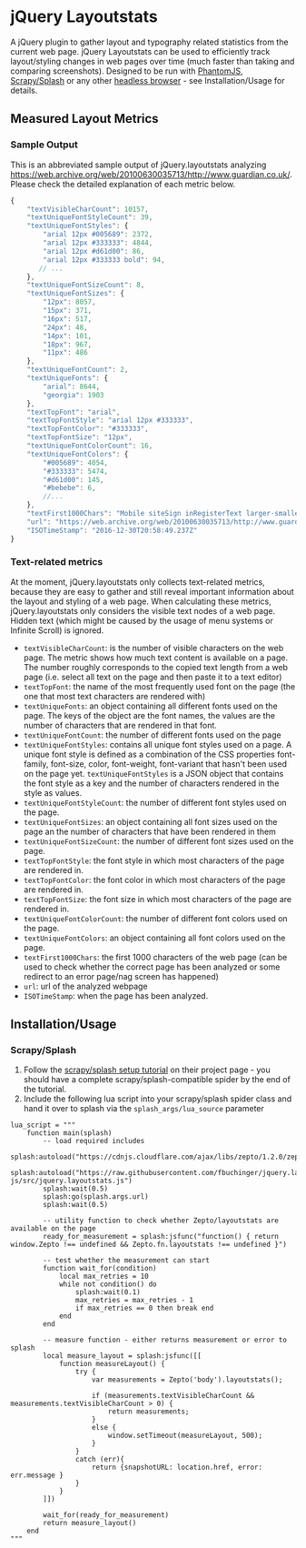 # jQuery Layoutstats

A jQuery plugin to gather layout and typography related statistics from the current web page. jQuery Layoutstats can be used to efficiently track layout/styling changes in web pages over time (much faster than taking and comparing screenshots). Designed to be run with [PhantomJS](http://phantomjs.org/), [Scrapy/Splash](https://github.com/scrapy-plugins/scrapy-splash) or any other [headless browser](https://en.wikipedia.org/wiki/Headless_browser) - see Installation/Usage for details.

## Measured Layout Metrics
### Sample Output
This is an abbreviated sample output of jQuery.layoutstats analyzing https://web.archive.org/web/20100630035713/http://www.guardian.co.uk/. Please check the detailed explanation of each metric below.
```javascript
{
    "textVisibleCharCount": 10157,
    "textUniqueFontStyleCount": 39,
    "textUniqueFontStyles": {
        "arial 12px #005689": 2372,
        "arial 12px #333333": 4844,
        "arial 12px #d61d00": 86,
        "arial 12px #333333 bold": 94,
       // ...
    },
    "textUniqueFontSizeCount": 8,
    "textUniqueFontSizes": {
        "12px": 8057,
        "15px": 371,
        "16px": 517,
        "24px": 48,
        "14px": 101,
        "18px": 967,
        "11px": 486
    },
    "textUniqueFontCount": 2,
    "textUniqueFonts": {
        "arial": 8644,
        "georgia": 1903
    },
    "textTopFont": "arial",
    "textTopFontStyle": "arial 12px #333333",
    "textTopFontColor": "#333333",
    "textTopFontSize": "12px",
    "textUniqueFontColorCount": 16,
    "textUniqueFontColors": {
        "#005689": 4054,
        "#333333": 5474,
        "#d61d00": 145,
        "#bebebe": 6,
        //... 
    },
    "textFirst1000Chars": "Mobile siteSign inRegisterText larger·smaller\n\t\t\n\t        About Us\n    Webfeed\n\t\t\n\t        Today's paper\n    \n\t\t\n\t        Zeitgeist\n    Consumer publisher of the year | 30 June 2010\n\t\t\t\t    \n\t                        | Last updated three minutes ago \n            \n\t\t\tWeather | Cape Town | 15°C7°CWimbledon26°C15°CNewsWorld CupCommentCultureBusinessMoneyLife & styleTravelEnvironmentTVVideoCommunityJobsNewsPoliticsUKWorldUSMediaEducationSocietyScienceTechnologyLawSportGuardianObserverBlogsBreaki....",
    "url": "https://web.archive.org/web/20100630035713/http://www.guardian.co.uk/",
    "ISOTimeStamp": "2016-12-30T20:58:49.237Z"
}
```

### Text-related metrics
At the moment, jQuery.layoutstats only collects text-related metrics, because they are easy to gather and still reveal important information about the layout and styling of a web page. When calculating these metrics, jQuery.layoutstats only considers the visible text nodes of a web page. Hidden text (which might be caused by the usage of menu systems or Infinite Scroll) is ignored.

- `textVisibleCharCount`: is the number of visible characters on the web page. The metric shows how much text content is available on a page. The number roughly corresponds to the copied text length from a web page (i.e. select all text on the page and then paste it to a text editor)
- `textTopFont`: the name of the most frequently used font on the page (the one that most text characters are rendered with)
- `textUniqueFonts`: an object containing all different fonts used on the page. The keys of the object are the font names, the values are the number of characters that are rendered in that font.
- `textUniqueFontCount`: the number of different fonts used on the page
- `textUniqueFontStyles`: contains all unique font styles used on a page. A unique font style is defined as a combination of the CSS properties font-family, font-size, color, font-weight, font-variant that hasn't been used on the page yet. `textUniqueFontStyles` is a JSON object that contains the font style as a key and the number of characters rendered in the style as values.
- `textUniqueFontStyleCount`: the number of different font styles used on the page.
- `textUniqueFontSizes`: an object containing all font sizes used on the page an the number of characters that have been rendered in them
- `textUniqueFontSizeCount`: the number of different font sizes used on the page.
- `textTopFontStyle`: the font style in which most characters of the page are rendered in.
- `textTopFontColor`: the font color in which most characters of the page are rendered in.
- `textTopFontSize`: the font size in which most characters of the page are rendered in.
- `textUniqueFontColorCount`: the number of different font colors used on the page.
- `textUniqueFontColors`: an object containing all font colors used on the page.
- `textFirst1000Chars`: the first 1000 characters of the web page (can be used to check whether the correct page has been analyzed or some redirect to an error page/nag screen has happened)
- `url`: url of the analyzed webpage
- `ISOTimeStamp`: when the page has been analyzed. 

## Installation/Usage

### Scrapy/Splash

1. Follow the [scrapy/splash setup tutorial](https://github.com/scrapy-plugins/scrapy-splash) on their project page - you should have a complete scrapy/splash-compatible spider by the end of the tutorial.
2. Include the following lua script into your scrapy/splash spider class and hand it over to splash via the  `splash_args/lua_source` parameter
```
lua_script = """
    function main(splash)
	    -- load required includes
        splash:autoload("https://cdnjs.cloudflare.com/ajax/libs/zepto/1.2.0/zepto.min.js")
        splash:autoload("https://raw.githubusercontent.com/fbuchinger/jquery.layoutstats/zepto-js/src/jquery.layoutstats.js")
        splash:wait(0.5)
        splash:go(splash.args.url)
        splash:wait(0.5)
		
        -- utility function to check whether Zepto/layoutstats are available on the page
        ready_for_measurement = splash:jsfunc("function() { return window.Zepto !== undefined && Zepto.fn.layoutstats !== undefined }")

        -- test whether the measurement can start
        function wait_for(condition)
            local max_retries = 10
            while not condition() do
                splash:wait(0.1)
                max_retries = max_retries - 1
                if max_retries == 0 then break end
            end
        end
        
		-- measure function - either returns measurement or error to splash
        local measure_layout = splash:jsfunc([[
            function measureLayout() {
                try {
                    var measurements = Zepto('body').layoutstats();

                    if (measurements.textVisibleCharCount && measurements.textVisibleCharCount > 0) {
                        return measurements;
                    }
                    else {
                        window.setTimeout(measureLayout, 500);
                    }
                }
                catch (err){
                    return {snapshotURL: location.href, error: err.message }
                }
            }
        ]])

        wait_for(ready_for_measurement)
        return measure_layout()
    end
"""
```
